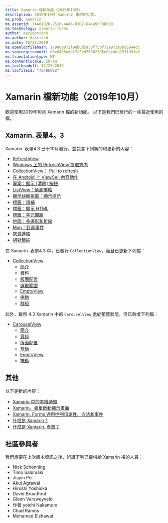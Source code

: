 ```yaml
---
title: Xamarin 檔新功能（2019年10月）
description: 2019年10月 Xamarin 檔的新功能。
ms.prod: xamarin
ms.assetid: 3AA81B2D-7516-4AA6-81D2-D44450F0DB98
ms.technology: xamarin-forms
author: davidbritch
ms.author: dabritch
ms.date: 10/21/2019
ms.openlocfilehash: 17900a072f9eb0d5a58f75bf72a973e6bc6944dc
ms.sourcegitcommit: d0e6436edbf7c52d760027d5e0ccaba2531d9fef
ms.translationtype: MT
ms.contentlocale: zh-TW
ms.lasthandoff: 12/25/2019
ms.locfileid: "75486992"
---
```

# <a name="xamarin-docs-whats-new-october-2019"></a>Xamarin 檔新功能（2019年10月）

歡迎使用2019年10月 Xamarin 檔的新功能。 以下是我們已發行的一些最近使用的檔。

## <a name="xamarinforms-43"></a>Xamarin. 表單4。3

Xamarin. 表單4.3 已于10月發行，並包含下列新的和更新的內容：

- [RefreshView](~/xamarin-forms/user-interface/refreshview.md)
- [Windows 上的 RefreshView 提取方向](~/xamarin-forms/platform/windows/refreshview-pulldirection.md)
- [CollectionView： Pull to refresh](~/xamarin-forms/user-interface/collectionview/populate-data.md#pull-to-refresh)
- [在 Android 上 ViewCell 內容動作](~/xamarin-forms/platform/android/viewcell-context-actions.md)
- [專案：顯示 [清除] 按鈕](~/xamarin-forms/user-interface/text/entry.md#displaying-a-clear-button)
- [ListView：偵測捲軸](~/xamarin-forms/user-interface/listview/interactivity.md#detect-scrolling)
- [顯示快顯視窗：顯示提示](~/xamarin-forms/user-interface/pop-ups.md#display-a-prompt)
- [標籤：填補](~/xamarin-forms/user-interface/text/label.md#padding)
- [標籤：顯示 HTML](~/xamarin-forms/user-interface/text/label.md#display-html)
- [標籤：字元間距](~/xamarin-forms/user-interface/text/label.md#character-spacing)
- [地圖：多邊形和折線](~/xamarin-forms/user-interface/map/polygons.md)
- [Map：釘選事件](~/xamarin-forms/user-interface/map/pins.md#interact-with-a-pin)
- [來源連結](~/xamarin-forms/internals/sourcelink.md)
- [相對繫結](~/xamarin-forms/app-fundamentals/data-binding/relative-bindings.md)

在 Xamarin. 表單4.3 中，已發行 `CollectionView`，而且已更新下列檔：

- [CollectionView](~/xamarin-forms/user-interface/collectionview/index.md)
  - [簡介](~/xamarin-forms/user-interface/collectionview/introduction.md)
  - [資料](~/xamarin-forms/user-interface/collectionview/populate-data.md)
  - [版面配置](~/xamarin-forms/user-interface/collectionview/layout.md)
  - [選取範圍](~/xamarin-forms/user-interface/collectionview/selection.md)
  - [EmptyView](~/xamarin-forms/user-interface/collectionview/emptyview.md)
  - [捲動](~/xamarin-forms/user-interface/collectionview/scrolling.md)
  - [群組](~/xamarin-forms/user-interface/collectionview/grouping.md)

此外，雖然 4.3 Xamarin 中的 `CarouselView` 處於預覽狀態，但已新增下列檔：

- [CarouselView](~/xamarin-forms/user-interface/carouselview/index.md)
  - [簡介](~/xamarin-forms/user-interface/carouselview/introduction.md)
  - [資料](~/xamarin-forms/user-interface/carouselview/populate-data.md)
  - [版面配置](~/xamarin-forms/user-interface/carouselview/layout.md)
  - [互動](~/xamarin-forms/user-interface/carouselview/interaction.md)
  - [EmptyView](~/xamarin-forms/user-interface/carouselview/emptyview.md)
  - [捲動](~/xamarin-forms/user-interface/carouselview/scrolling.md)

## <a name="other"></a>其他

以下是新的內容：

- [Xamarin 中的本機通知](~/xamarin-forms/app-fundamentals/local-notifications.md)
- [Xamarin。表單啟動顯示畫面](~/xamarin-forms/user-interface/splashscreen.md)
- [Xamarin. Forms 通用控制項屬性、方法和事件](~/xamarin-forms/user-interface/controls/common-properties.md)
- [什麼是 Xamarin？](~/get-started/what-is-xamarin.md)
- [什麼是 Xamarin. 表單？](~/get-started/what-is-xamarin-forms.md)

## <a name="community-contributors"></a>社區參與者

我們想要在上次版本資訊之後，辨識下列已提供給 Xamarin 檔的人員：

- Nick Schonning
- Timo Salomäki
- Jiayin Pei
- Akul Agrawal
- Hiroshi Yoshioka
- David Broadfoot
- Glenn Versweyveld
- 作者 yoichi Nakamura
- Chad Ramos
- Mohamed Elshawaf
